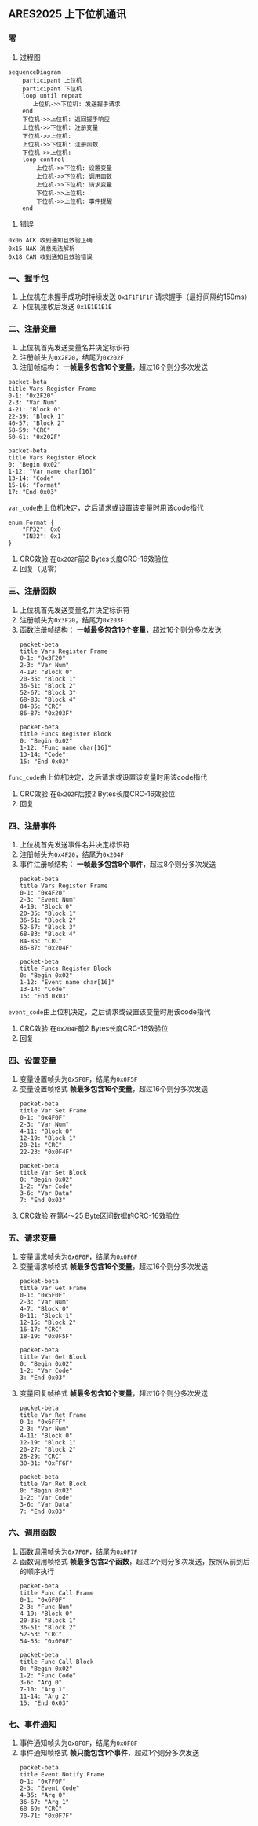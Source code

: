 ## ARES2025 上下位机通讯
### 零
1. 过程图

```mermaid
sequenceDiagram
    participant 上位机
    participant 下位机
    loop until repeat
       上位机->>下位机: 发送握手请求
    end
    下位机->>上位机: 返回握手响应
    上位机->>下位机: 注册变量
    下位机->>上位机: 
    上位机->>下位机: 注册函数
    下位机->>上位机: 
    loop control
        上位机->>下位机: 设置变量
        上位机->>下位机: 调用函数
        上位机->>下位机: 请求变量
        下位机->>上位机: 
		下位机->>上位机: 事件提醒
    end
```
1. 错误
```
0x06 ACK 收到通知且效验正确
0x15 NAK 消息无法解析
0x18 CAN 收到通知且效验错误
```
### 一、握手包
1. 上位机在未握手成功时持续发送 `0x1F1F1F1F` 请求握手（最好间隔约150ms）
2. 下位机接收后发送 `0x1E1E1E1E`
### 二、注册变量
1. 上位机首先发送变量名并决定标识符
2. 注册帧头为`0x2F20`，结尾为`0x202F`
3. 注册帧结构：
**一帧最多包含16个变量**，超过16个则分多次发送
```mermaid
packet-beta
title Vars Register Frame
0-1: "0x2F20"
2-3: "Var Num"
4-21: "Block 0"
22-39: "Block 1"
40-57: "Block 2"
58-59: "CRC"
60-61: "0x202F"
```
```mermaid
packet-beta
title Vars Register Block
0: "Begin 0x02"
1-12: "Var name char[16]"
13-14: "Code"
15-16: "Format"
17: "End 0x03"
```
`var_code`由上位机决定，之后请求或设置该变量时用该code指代
```
enum Format {
    "FP32": 0x0
    "IN32": 0x1
}
```
1. CRC效验
在`0x202F`前2 Bytes长度CRC-16效验位
1. 回复（见零）
### 三、注册函数
1. 上位机首先发送变量名并决定标识符
2. 注册帧头为`0x3F20`，结尾为`0x203F`
3. 函数注册帧结构：
	**一帧最多包含16个变量**，超过16个则分多次发送
   ```mermaid
   packet-beta
   title Vars Register Frame
   0-1: "0x3F20"
   2-3: "Var Num"
   4-19: "Block 0"
   20-35: "Block 1"
   36-51: "Block 2"
   52-67: "Block 3"
   68-83: "Block 4"
   84-85: "CRC"
   86-87: "0x203F"
   ```
   ```mermaid
   packet-beta
   title Funcs Register Block
   0: "Begin 0x02"
   1-12: "Func name char[16]"
   13-14: "Code"
   15: "End 0x03"
   ```
`func_code`由上位机决定，之后请求或设置该变量时用该code指代
1. CRC效验
	在`0x202F`后接2 Bytes长度CRC-16效验位
2. 回复

### 四、注册事件
1. 上位机首先发送事件名并决定标识符
2. 注册帧头为`0x4F20`，结尾为`0x204F`
3. 事件注册帧结构：
	**一帧最多包含8个事件**，超过8个则分多次发送
   ```mermaid
   packet-beta
   title Vars Register Frame
   0-1: "0x4F20"
   2-3: "Event Num"
   4-19: "Block 0"
   20-35: "Block 1"
   36-51: "Block 2"
   52-67: "Block 3"
   68-83: "Block 4"
   84-85: "CRC"
   86-87: "0x204F"
   ```
   ```mermaid
   packet-beta
   title Funcs Register Block
   0: "Begin 0x02"
   1-12: "Event name char[16]"
   13-14: "Code"
   15: "End 0x03"
   ```
`event_code`由上位机决定，之后请求或设置该变量时用该code指代
1. CRC效验
	在`0x204F`前2 Bytes长度CRC-16效验位
2. 回复

### 四、设置变量
1. 变量设置帧头为`0x5F0F`，结尾为`0x0F5F`
2. 变量设置帧格式
   **帧最多包含16个变量**，超过16个则分多次发送
   ```mermaid
   packet-beta
   title Var Set Frame
   0-1: "0x4F0F"
   2-3: "Var Num"
   4-11: "Block 0"
   12-19: "Block 1"
   20-21: "CRC"
   22-23: "0x0F4F"
   ```
   ```mermaid
   packet-beta
   title Var Set Block
   0: "Begin 0x02"
   1-2: "Var Code"
   3-6: "Var Data"
   7: "End 0x03"
   ```
3. CRC效验
   在第4～25 Byte区间数据的CRC-16效验位
### 五、请求变量
1. 变量请求帧头为`0x6F0F`，结尾为`0x0F6F`
2. 变量请求帧格式
   **帧最多包含16个变量**，超过16个则分多次发送
   ```mermaid
   packet-beta
   title Var Get Frame
   0-1: "0x5F0F"
   2-3: "Var Num"
   4-7: "Block 0"
   8-11: "Block 1"
   12-15: "Block 2"
   16-17: "CRC"
   18-19: "0x0F5F"
   ```
   ```mermaid
   packet-beta
   title Var Get Block
   0: "Begin 0x02"
   1-2: "Var Code"
   3: "End 0x03"
   ```
3. 变量回复帧格式
   **帧最多包含16个变量**，超过16个则分多次发送
   ```mermaid
   packet-beta
   title Var Ret Frame
   0-1: "0x6FFF"
   2-3: "Var Num"
   4-11: "Block 0"
   12-19: "Block 1"
   20-27: "Block 2"
   28-29: "CRC"
   30-31: "0xFF6F"
   ```
   ```mermaid
   packet-beta
   title Var Ret Block
   0: "Begin 0x02"
   1-2: "Var Code"
   3-6: "Var Data"
   7: "End 0x03"
   ```
### 六、调用函数
1. 函数调用帧头为`0x7F0F`，结尾为`0x0F7F`
2. 函数调用帧格式
   **帧最多包含2个函数**，超过2个则分多次发送，按照从前到后的顺序执行
   ```mermaid
   packet-beta
   title Func Call Frame
   0-1: "0x6F0F"
   2-3: "Func Num"
   4-19: "Block 0"
   20-35: "Block 1"
   36-51: "Block 2"
   52-53: "CRC"
   54-55: "0x0F6F"
   ```
   ```mermaid
   packet-beta
   title Func Call Block
   0: "Begin 0x02"
   1-2: "Func Code"
   3-6: "Arg 0"
   7-10: "Arg 1"
   11-14: "Arg 2"
   15: "End 0x03"
   ```
### 七、事件通知
1. 事件通知帧头为`0x8F0F`，结尾为`0x0F8F`
2. 事件通知帧格式
   **帧只能包含1个事件**，超过1个则分多次发送
   ```mermaid
   packet-beta
   title Event Notify Frame
   0-1: "0x7F0F"
   2-3: "Event Code"
   4-35: "Arg 0"
   36-67: "Arg 1"
   68-69: "CRC"
   70-71: "0x0F7F"
   ```
